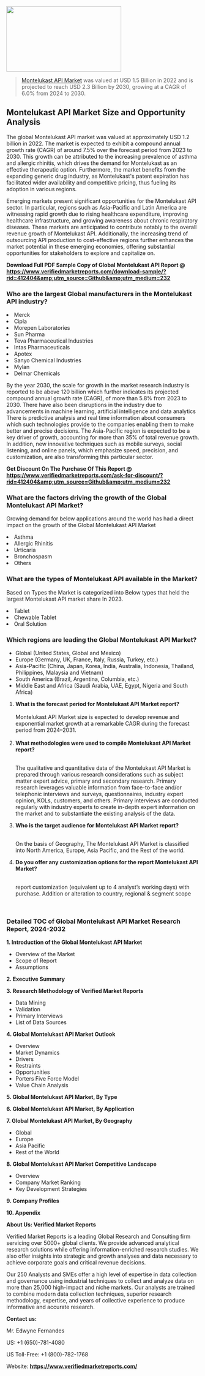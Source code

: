 
<img src="https://ffe5etoiles.com/wp-content/uploads/2024/12/MST1-300x171.png" alt="" width="300" height="171" class="alignnone size-medium wp-image-20088" /><blockquote><p><p><a href="https://www.verifiedmarketreports.com/download-sample/?rid=412404&utm_source=Github&utm_medium=232" target="_blank">Montelukast API Market</a> was valued at USD 1.5 Billion in 2022 and is projected to reach USD 2.3 Billion by 2030, growing at a CAGR of 6.0% from 2024 to 2030.</p></blockquote><p><h2>Montelukast API Market Size and Opportunity Analysis</h2> <p>The global Montelukast API market was valued at approximately USD 1.2 billion in 2022. The market is expected to exhibit a compound annual growth rate (CAGR) of around 7.5% over the forecast period from 2023 to 2030. This growth can be attributed to the increasing prevalence of asthma and allergic rhinitis, which drives the demand for Montelukast as an effective therapeutic option. Furthermore, the market benefits from the expanding generic drug industry, as Montelukast's patent expiration has facilitated wider availability and competitive pricing, thus fueling its adoption in various regions.</p> <p>Emerging markets present significant opportunities for the Montelukast API sector. In particular, regions such as Asia-Pacific and Latin America are witnessing rapid growth due to rising healthcare expenditure, improving healthcare infrastructure, and growing awareness about chronic respiratory diseases. These markets are anticipated to contribute notably to the overall revenue growth of Montelukast API. Additionally, the increasing trend of outsourcing API production to cost-effective regions further enhances the market potential in these emerging economies, offering substantial opportunities for stakeholders to explore and capitalize on.</p> </p><p class=""><strong>Download Full PDF Sample Copy of Global Montelukast API Report @ <a href="https://www.verifiedmarketreports.com/download-sample/?rid=412404&amp;utm_source=Github&amp;utm_medium=232" target="_blank">https://www.verifiedmarketreports.com/download-sample/?rid=412404&amp;utm_source=Github&amp;utm_medium=232</a></strong></p><h3 id="" class="">Who are the largest Global manufacturers in the Montelukast API industry?</h3><p><li>Merck</li><li> Cipla</li><li> Morepen Laboratories</li><li> Sun Pharma</li><li> Teva Pharmaceutical Industries</li><li> Intas Pharmaceuticals</li><li> Apotex</li><li> Sanyo Chemical Industries</li><li> Mylan</li><li> Delmar Chemicals</li></p><div class=""><div class="" dir="" data-message-author-role="" data-message-id="" data-message-model-slug=""><div class=""><div class=""><div class=""><div class="" dir="" data-message-author-role="" data-message-id="" data-message-model-slug=""><div class=""><div class=""><p>By the year 2030, the scale for growth in the market research industry is reported to be above 120 billion which further indicates its projected compound annual growth rate (CAGR), of more than 5.8% from 2023 to 2030. There have also been disruptions in the industry due to advancements in machine learning, artificial intelligence and data analytics There is predictive analysis and real time information about consumers which such technologies provide to the companies enabling them to make better and precise decisions. The Asia-Pacific region is expected to be a key driver of growth, accounting for more than 35% of total revenue growth. In addition, new innovative techniques such as mobile surveys, social listening, and online panels, which emphasize speed, precision, and customization, are also transforming this particular sector.</p><p><strong>Get Discount On The Purchase Of This Report @&nbsp; <a href="https://www.verifiedmarketreports.com/ask-for-discount/?rid=412404&amp;utm_source=Github&amp;utm_medium=232" target="_blank">https://www.verifiedmarketreports.com/ask-for-discount/?rid=412404&amp;utm_source=Github&amp;utm_medium=232</a></strong></p></div></div></div></div></div></div></div></div><h3 id="" class="">What are the factors driving the growth of the Global Montelukast API Market?</h3><p id="" class="">Growing demand for below applications around the world has had a direct impact on the growth of the Global Montelukast API Market</p><p id="" class=""><li>Asthma</li><li> Allergic Rhinitis</li><li> Urticaria</li><li> Bronchospasm</li><li> Others</li></p><h3 id="" class="">What are the types of Montelukast API available in the Market?</h3><p id="" class="">Based on Types the Market is categorized into Below types that held the largest Montelukast API market share In 2023.</p><p id="" class=""><li>Tablet</li><li> Chewable Tablet</li><li> Oral Solution</li></p><h3 id="" class="">Which regions are leading the Global Montelukast API Market?</h3><ul><li>Global (United States, Global and Mexico)</li><li>Europe (Germany, UK, France, Italy, Russia, Turkey, etc.)</li><li>Asia-Pacific (China, Japan, Korea, India, Australia, Indonesia, Thailand, Philippines, Malaysia and Vietnam)</li><li>South America (Brazil, Argentina, Columbia, etc.)</li><li>Middle East and Africa (Saudi Arabia, UAE, Egypt, Nigeria and South Africa)</li></ul><p><ol><li><strong>What is the forecast period for Montelukast API Market report?<br /></strong><br /><span data-sheets-root="1" data-sheets-value="{&quot;1&quot;:2,&quot;2&quot;:&quot;XXXX size is expected to develop revenue and exponential market growth at a remarkable CAGR during the forecast period from 2024&ndash;2030.&quot;}" data-sheets-userformat="{&quot;2&quot;:12674,&quot;4&quot;:{&quot;1&quot;:2,&quot;2&quot;:16776960},&quot;10&quot;:2,&quot;11&quot;:0,&quot;15&quot;:&quot;Arial&quot;,&quot;16&quot;:12}">Montelukast API Market size is expected to develop revenue and exponential market growth at a remarkable CAGR during the forecast period from 2024&ndash;2031.</span><br /><br /></li><li><strong>What methodologies were used to compile Montelukast API Market report?<br /><br /></strong><p>The qualitative and quantitative data of the&nbsp;Montelukast API Market is prepared through various research considerations such as subject matter expert advice, primary and secondary research. Primary research leverages valuable information from face-to-face and/or telephonic interviews and surveys, questionnaires, industry expert opinion, KOLs, customers, and others. Primary interviews are conducted regularly with industry experts to create in-depth expert information on the market and to substantiate the existing analysis of the data.&nbsp;</p></li><li><strong>Who is the target audience for Montelukast API Market report?<br /><br /></strong><p>On the basis of Geography, The&nbsp;Montelukast API Market is classified into North America, Europe, Asia Pacific, and the Rest of the world.</p></li><li><strong>Do you offer any customization options for the report Montelukast API Market?<br /><br /></strong><p>report customization (equivalent up to 4 analyst&rsquo;s working days) with purchase. Addition or alteration to country, regional &amp; segment scope</p><p>&nbsp;</p></li></ol></p><h3 id="" class="">Detailed TOC of Global Montelukast API Market Research Report, 2024-2032</h3><p id="" class=""><strong>1. Introduction of the Global Montelukast API Market</strong></p><ul><li>Overview of the Market</li><li>Scope of Report</li><li>Assumptions</li></ul><p id="" class=""><strong>2. Executive Summary</strong></p><p id="" class=""><strong>3. Research Methodology of&nbsp;Verified Market Reports</strong></p><ul><li>Data Mining</li><li>Validation</li><li>Primary Interviews</li><li>List of Data Sources</li></ul><p id="" class=""><strong>4. Global Montelukast API Market Outlook</strong></p><ul><li>Overview</li><li>Market Dynamics</li><li>Drivers</li><li>Restraints</li><li>Opportunities</li><li>Porters Five Force Model</li><li>Value Chain Analysis</li></ul><p id="" class=""><strong>5. Global Montelukast API Market, By&nbsp;Type</strong></p><p id="" class=""><strong>6. Global Montelukast API Market, By Application</strong></p><p id="" class=""><strong>7. Global Montelukast API Market, By Geography</strong></p><ul><li>Global</li><li>Europe</li><li>Asia Pacific</li><li>Rest of the World</li></ul><p id="" class=""><strong>8. Global Montelukast API Market Competitive Landscape</strong></p><ul><li>Overview</li><li>Company Market Ranking</li><li>Key Development Strategies</li></ul><p id="" class=""><strong>9. Company Profiles</strong></p><p id="" class=""><strong>10. Appendix</strong></p><p id="" class=""><strong>About Us: Verified Market Reports</strong></p><p id="" class="">Verified Market Reports is a leading Global Research and Consulting firm servicing over 5000+ global clients. We provide advanced analytical research solutions while offering information-enriched research studies. We also offer insights into strategic and growth analyses and data necessary to achieve corporate goals and critical revenue decisions.</p><p id="" class="">Our 250 Analysts and SMEs offer a high level of expertise in data collection and governance using industrial techniques to collect and analyze data on more than 25,000 high-impact and niche markets. Our analysts are trained to combine modern data collection techniques, superior research methodology, expertise, and years of collective experience to produce informative and accurate research.</p><p id="" class=""><strong>Contact us:</strong></p><p id="" class="">Mr. Edwyne Fernandes</p><p id="" class="">US: +1 (650)-781-4080</p><p id="" class="">US Toll-Free: +1 (800)-782-1768</p><p id="" class="">Website: <a target="" data-test-app-aware-link=""><strong>https://www.verifiedmarketreports.com/</strong></a></p>
